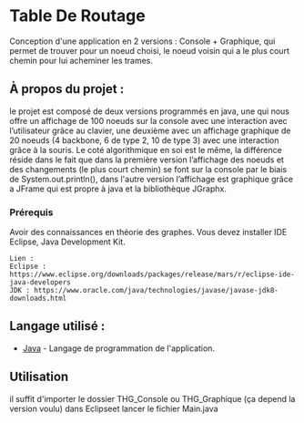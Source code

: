 # Table De Routage
Conception d'une application en 2 versions : Console + Graphique, qui permet de trouver pour un noeud choisi, le noeud voisin qui 
a le plus court chemin pour lui acheminer les trames.

## À propos du projet :

le projet est composé de deux versions programmés en java, une qui nous offre un affichage de 100 noeuds sur la console avec
une interaction avec l’utilisateur grâce au clavier, une deuxième avec un affichage graphique de 20 noeuds (4 backbone, 6 de type 2,
10 de type 3) avec une interaction grâce à la souris.
Le coté algorithmique en soi est le même, la différence réside dans le fait que dans la première version l’affichage des noeuds
et des changements (le plus court chemin) se font sur la console par le biais de System.out.println(), dans l'autre version 
l’affichage est graphique grâce a JFrame qui est propre à java et la bibliothèque JGraphx.

### Prérequis
Avoir des connaissances en théorie des graphes.
Vous devez installer IDE Eclipse, Java Development Kit.

```
Lien :
Eclipse : https://www.eclipse.org/downloads/packages/release/mars/r/eclipse-ide-java-developers
JDK : https://www.oracle.com/java/technologies/javase/javase-jdk8-downloads.html

```

## Langage utilisé :

- [Java](https://fr.wikipedia.org/wiki/Java_(langage)) - Langage de programmation de l'application.

## Utilisation
il suffit d'importer le dossier THG_Console ou THG_Graphique (ça depend la version voulu) dans Eclipseet lancer le fichier Main.java
